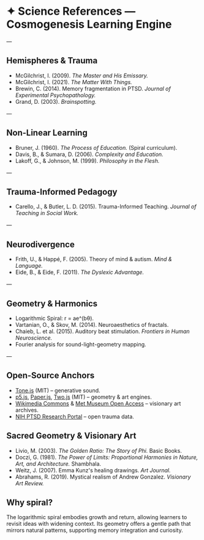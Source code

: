 # ✦ Science References — Cosmogenesis Learning Engine

—

## Hemispheres & Trauma
- McGilchrist, I. (2009). *The Master and His Emissary.*
- McGilchrist, I. (2021). *The Matter With Things.*
- Brewin, C. (2014). Memory fragmentation in PTSD. *Journal of Experimental Psychopathology.*
- Grand, D. (2003). *Brainspotting.*

—

## Non-Linear Learning
- Bruner, J. (1960). *The Process of Education.* (Spiral curriculum).
- Davis, B., & Sumara, D. (2006). *Complexity and Education.*
- Lakoff, G., & Johnson, M. (1999). *Philosophy in the Flesh.*

—

## Trauma-Informed Pedagogy
- Carello, J., & Butler, L. D. (2015). Trauma-Informed Teaching. *Journal of Teaching in Social Work.*

—

## Neurodivergence
- Frith, U., & Happé, F. (2005). Theory of mind & autism. *Mind & Language.*
- Eide, B., & Eide, F. (2011). *The Dyslexic Advantage.*

—

## Geometry & Harmonics
- Logarithmic Spiral: r = ae^(bθ).
- Vartanian, O., & Skov, M. (2014). Neuroaesthetics of fractals.
- Chaieb, L. et al. (2015). Auditory beat stimulation. *Frontiers in Human Neuroscience.*
- Fourier analysis for sound-light-geometry mapping.

—

## Open-Source Anchors
- [Tone.js](https://tonejs.github.io/) (MIT) – generative sound.
- [p5.js](https://p5js.org/), [Paper.js](http://paperjs.org/), [Two.js](https://two.js.org/) (MIT) – geometry & art engines.
- [Wikimedia Commons](https://commons.wikimedia.org/) & [Met Museum Open Access](https://www.metmuseum.org/art/collection/search#!?showOnly=openAccess) – visionary art archives.
- [NIH PTSD Research Portal](https://www.ptsd.va.gov/professional/research/ptsd_portal.asp) – open trauma data.

## Sacred Geometry & Visionary Art
- Livio, M. (2003). *The Golden Ratio: The Story of Phi.* Basic Books.
- Doczi, G. (1981). *The Power of Limits: Proportional Harmonies in Nature, Art, and Architecture.* Shambhala.
- Weitz, J. (2007). Emma Kunz's healing drawings. *Art Journal.*
- Abrahams, R. (2019). Mystical realism of Andrew Gonzalez. *Visionary Art Review.*

## Why spiral?
The logarithmic spiral embodies growth and return, allowing learners to revisit ideas with widening context. Its geometry offers a gentle path that mirrors natural patterns, supporting memory integration and curiosity.
